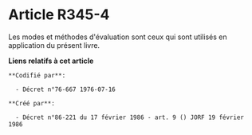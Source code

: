 # Article R345-4

Les modes et méthodes d'évaluation sont ceux qui sont utilisés en application du présent livre.

**Liens relatifs à cet article**

	**Codifié par**:

	  - Décret n°76-667 1976-07-16

	**Créé par**:

	  - Décret n°86-221 du 17 février 1986 - art. 9 () JORF 19 février 1986
